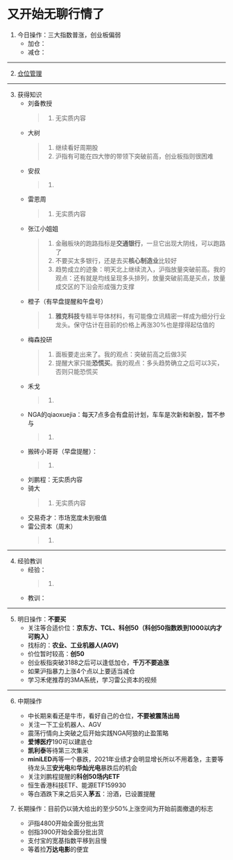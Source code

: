 # 又开始无聊行情了
1. 今日操作：三大指数普涨，创业板偏弱
    - 加仓：
    - 减仓：

***

2. [仓位管理](https://kdocs.cn/l/cmJAYer3tasI)
 
***

3. 获得知识
    - 刘备教授
        > 1. 无实质内容
    - 大树
        > 1. 继续看好周期股
        > 2. 沪指有可能在四大惨的带领下突破前高，创业板指则很困难
    - 安叔
        > 1. 
    - 雷恩周
        > 1. 无实质内容
    - 张江小姐姐
        > 1. 金融板块的跑路指标是**交通银行**，一旦它出现大阴线，可以跑路了
        > 2. 不要买太多银行，还是去买**核心制造业**比较好
        > 3. 趋势成立的迹象：明天北上继续流入，沪指放量突破前高。我的观点：还有就是均线呈现多头排列，放量突破前高是买点，放量成交区的下沿会形成强力支撑
    - 橙子（有早盘提醒和午盘号）
        > 1. **雅克科技**专精半导体材料，有可能像立讯精密一样成为细分行业龙头。保守估计在目前的价格上再涨30%也是撑得起估值的
    - 梅森投研
        > 1. 面板要走出来了。我的观点：突破前高之后做3买
        > 2. 提醒大家只能**恐慌买**。我的观点：多头趋势确立之后可以3买，否则只能恐慌买
    - 禾戈
        > 1.
    - NGA的qiaoxuejia：每天7点多会有盘前计划，车车是次新和新股，暂不参与
        > 1. 
    - 搬砖小哥哥（早盘提醒）：
        > 1. 
    - 刘鹏程：无实质内容
    - 骑大
        > 1. 无实质内容
    - 交易奇才：市场宽度未到极值
    - 雷公资本（周末）
        > 1. 
        
***

4. 经验教训
    - 经验：
        > 1. 
    - 教训：
***

5. 明日操作：**不要买**
    - 关注等合适价位：**京东方、TCL、科创50（科创50指数跌到1000以内才可购入）**
    - 找标的：**农业、工业机器人(AGV)**
    - 价位暂时较高：**创50**
    - 创业板指突破3188之后可以逢低加仓，**千万不要追涨**
    - 如果沪指暴力上涨4个点以上要适当减仓
    - 学习禾佬推荐的3MA系统，学习雷公资本的视频

***

6. 中期操作
    - 中长期来看还是牛市，看好自己的仓位，**不要被震荡出局**
    - 关注一下工业机器人、AGV
    - 震荡行情向上突破之后开始实践NGA阿狼的止盈策略
    - **爱博医疗**190可以建底仓
    - **凯利泰**等待第三次集采
    - **miniLED**再等一个暴跌，2021年业绩才会明显增长所以不用着急，主要等待龙头**三安光电**和**华灿光电**暴跌后的机会
    - 关注刘鹏程提醒的**科创50场内ETF**
    - 恒生香港科技ETF、能源ETF159930
    - 等白酒跌下来之后买入**茅五**：汾酒，已设置提醒
    
7. 长期操作：目前仍以骑大给出的至少50%上涨空间为开始前面撤退的标志
    - 沪指4800开始全面分批出货
    - 创指3900开始全面分批出货
    - 支付宝的宽基指数平移到且慢
    - 等着捡**万达电影**的便宜
